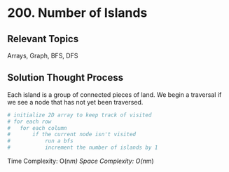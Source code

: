 # 200. Number of Islands

## Relevant Topics

Arrays, Graph, BFS, DFS

## Solution Thought Process

Each island is a group of connected pieces of land. We begin a traversal if we see a node that has not yet been traversed.

```python
# initialize 2D array to keep track of visited
# for each row
#   for each column
#       if the current node isn't visited
#           run a bfs
#           increment the number of islands by 1
```
Time Complexity: O(n*m)
Space Complexity: O(n*m)